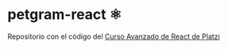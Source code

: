 # petgram-react ⚛️

Repositorio con el código del [Curso Avanzado de React de Platzi](https://github.com/elvisss/petgram-react/)
